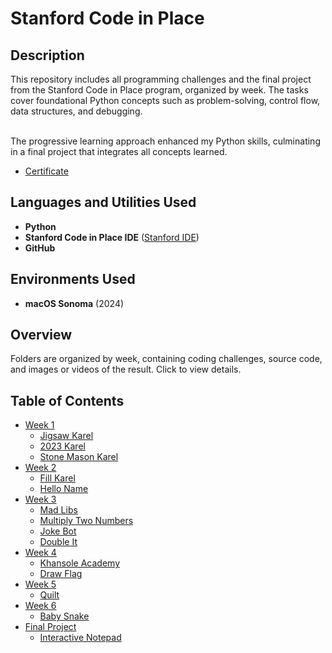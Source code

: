 <h1>Stanford Code in Place</h1>

<h2>Description</h2>
This repository includes all programming challenges and the final project from the Stanford Code in Place program, organized by week. The tasks cover foundational Python concepts such as problem-solving, control flow, data structures, and debugging.

</br>The progressive learning approach enhanced my Python skills, culminating in a final project that integrates all concepts learned.

- [Certificate](https://codeinplace.stanford.edu/cip3/certificate/clr2kv)

<h2>Languages and Utilities Used</h2>

- <b>Python</b>
- <b>Stanford Code in Place IDE</b> ([Stanford IDE](https://codeinplace.stanford.edu/cip3/ide))
- <b>GitHub</b>

<h2>Environments Used</h2>

- <b>macOS Sonoma</b> (2024)
  
<h2>Overview</h2>

Folders are organized by week, containing coding challenges, source code, and images or videos of the result. Click to view details.

<h2>Table of Contents</h2>

- [Week 1](Week1/README.md)
  - [Jigsaw Karel](Week1/README.md#jigsaw-karel)
  - [2023 Karel](Week1/README.md#2023-karel)
  - [Stone Mason Karel](Week1/README.md#stone-mason-karel)
- [Week 2](Week2/README.md)
  - [Fill Karel](Week2/README.md#fill-karel)
  - [Hello Name](Week2/README.md#hello-name)
- [Week 3](Week3/README.md)
  - [Mad Libs](Week3/README.md#mad-libs)
  - [Multiply Two Numbers](Week3/README.md#multiply-two-numbers)
  - [Joke Bot](Week3/README.md#joke-bot)
  - [Double It](Week3/README.md#double-it)
- [Week 4](Week4/README.md)
  - [Khansole Academy](Week4/README.md#khansole-academy)
  - [Draw Flag](Week4/README.md#draw-flag)
- [Week 5](Week5/README.md)
  - [Quilt](Week5/README.md#quilt)
- [Week 6](Week6/README.md)
  - [Baby Snake](Week6/README.md#baby-snake)
- [Final Project](Week7-Final-Project/README.md)
  - [Interactive Notepad](Week7-Final-Project/README.md#interactive-notepad)
